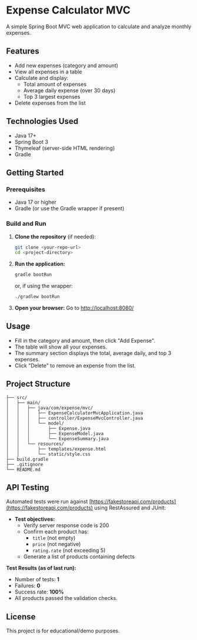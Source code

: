 # Expense Calculator MVC

A simple Spring Boot MVC web application to calculate and analyze monthly expenses.

## Features
- Add new expenses (category and amount)
- View all expenses in a table
- Calculate and display:
  - Total amount of expenses
  - Average daily expense (over 30 days)
  - Top 3 largest expenses
- Delete expenses from the list

## Technologies Used
- Java 17+
- Spring Boot 3
- Thymeleaf (server-side HTML rendering)
- Gradle

## Getting Started

### Prerequisites
- Java 17 or higher
- Gradle (or use the Gradle wrapper if present)

### Build and Run

1. **Clone the repository** (if needed):
   ```sh
   git clone <your-repo-url>
   cd <project-directory>
   ```
2. **Run the application:**
   ```sh
   gradle bootRun
   ```
   or, if using the wrapper:
   ```sh
   ./gradlew bootRun
   ```
3. **Open your browser:**
   Go to [http://localhost:8080/](http://localhost:8080/)

## Usage
- Fill in the category and amount, then click "Add Expense".
- The table will show all your expenses.
- The summary section displays the total, average daily, and top 3 expenses.
- Click "Delete" to remove an expense from the list.

## Project Structure
```
├── src/
│   ├── main/
│   │   ├── java/com/expense/mvc/
│   │   │   ├── ExpenseCalculatorMvcApplication.java
│   │   │   ├── controller/ExpenseMvcController.java
│   │   │   └── model/
│   │   │       ├── Expense.java
│   │   │       ├── ExpenseModel.java
│   │   │       └── ExpenseSummary.java
│   │   └── resources/
│   │       ├── templates/expense.html
│   │       └── static/style.css
├── build.gradle
├── .gitignore
└── README.md
```

## API Testing

Automated tests were run against [https://fakestoreapi.com/products](https://fakestoreapi.com/products) using RestAssured and JUnit:

- **Test objectives:**
  - Verify server response code is 200
  - Confirm each product has:
    - `title` (not empty)
    - `price` (not negative)
    - `rating.rate` (not exceeding 5)
  - Generate a list of products containing defects

**Test Results (as of last run):**
- Number of tests: **1**
- Failures: **0**
- Success rate: **100%**
- All products passed the validation checks.

## License
This project is for educational/demo purposes. 